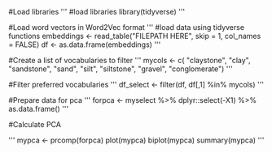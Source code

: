 #Load libraries
'''
#load libraries
library(tidyverse)
'''



#Load word vectors in Word2Vec format
'''
#load data using tidyverse functions
embeddings 	<- read_table("FILEPATH HERE", skip = 1, col_names = FALSE)
df 		<- as.data.frame(embeddings)
'''



#Create a list of vocabularies to filter
'''
mycols <- c(
"claystone",
"clay",
"sandstone",
"sand",
"silt",
"siltstone",
"gravel",
"conglomerate")
'''



#Filter preferred vocabularies
'''
df_select <-	filter(df, df[,1] %in% mycols)
'''



#Prepare data for pca
'''
forpca <-	myselect %>%
		dplyr::select(-X1) %>%
		as.data.frame()
'''



#Calculate PCA

'''
mypca <-	prcomp(forpca) 
plot(mypca)
biplot(mypca)
summary(mypca)
'''